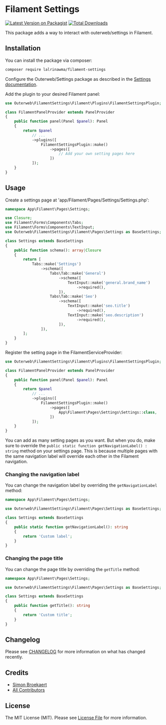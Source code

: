 # Filament Settings

[![Latest Version on Packagist](https://img.shields.io/packagist/v/outerweb/filament-settings.svg?style=flat-square)](https://packagist.org/packages/outerweb/filament-settings)
[![Total Downloads](https://img.shields.io/packagist/dt/outerweb/filament-settings.svg?style=flat-square)](https://packagist.org/packages/outerweb/filament-settings)

This package adds a way to interact with outerweb/settings in Filament.

## Installation

You can install the package via composer:

```bash
composer require lalrinawma/filament-settings
```

Configure the Outerweb/Settings package as described in the [Settings documentation](https://github.com/outer-web/settings).

Add the plugin to your desired Filament panel:

```php
use Outerweb\FilamentSettings\Filament\Plugins\FilamentSettingsPlugin;

class FilamentPanelProvider extends PanelProvider
{
    public function panel(Panel $panel): Panel
    {
        return $panel
            // ...
            ->plugins([
                FilamentSettingsPlugin::make()
                    ->pages([
                        // Add your own setting pages here
                    ])
            ]);
    }
}
```

## Usage

Create a settings page at 'app/Filament/Pages/Settings/Settings.php':

```php
namespace App\Filament\Pages\Settings;

use Closure;
use Filament\Forms\Components\Tabs;
use Filament\Forms\Components\TextInput;
use Outerweb\FilamentSettings\Filament\Pages\Settings as BaseSettings;

class Settings extends BaseSettings
{
    public function schema(): array|Closure
    {
        return [
            Tabs::make('Settings')
                ->schema([
                    Tabs\Tab::make('General')
                        ->schema([
                            TextInput::make('general.brand_name')
                                ->required(),
                        ]),
                    Tabs\Tab::make('Seo')
                        ->schema([
                            TextInput::make('seo.title')
                                ->required(),
                            TextInput::make('seo.description')
                                ->required(),
                        ]),
                ]),
        ];
    }
}
```

Register the setting page in the FilamentServiceProvider:

```php
use Outerweb\FilamentSettings\Filament\Plugins\FilamentSettingsPlugin;

class FilamentPanelProvider extends PanelProvider
{
    public function panel(Panel $panel): Panel
    {
        return $panel
            // ...
            ->plugins([
                FilamentSettingsPlugin::make()
                    ->pages([
                        App\Filament\Pages\Settings\Settings::class,
                    ])
            ]);
    }
}
```

You can add as many setting pages as you want. But when you do, make sure to override the `public static function getNavigationLabel() : string` method on your settings page. This is because multiple pages with the same navigation label will override each other in the Filament navigation.

### Changing the navigation label

You can change the navigation label by overriding the `getNavigationLabel` method:

```php
namespace App\Filament\Pages\Settings;

use Outerweb\FilamentSettings\Filament\Pages\Settings as BaseSettings;

class Settings extends BaseSettings
{
    public static function getNavigationLabel(): string
    {
        return 'Custom label';
    }
}
```

### Changing the page title

You can change the page title by overriding the `getTitle` method:

```php
namespace App\Filament\Pages\Settings;

use Outerweb\FilamentSettings\Filament\Pages\Settings as BaseSettings;

class Settings extends BaseSettings
{
    public function getTitle(): string
    {
        return 'Custom title';
    }
}
```

## Changelog

Please see [CHANGELOG](CHANGELOG.md) for more information on what has changed recently.

## Credits

- [Simon Broekaert](https://github.com/SimonBroekaert)
- [All Contributors](../../contributors)

## License

The MIT License (MIT). Please see [License File](LICENSE.md) for more information.
